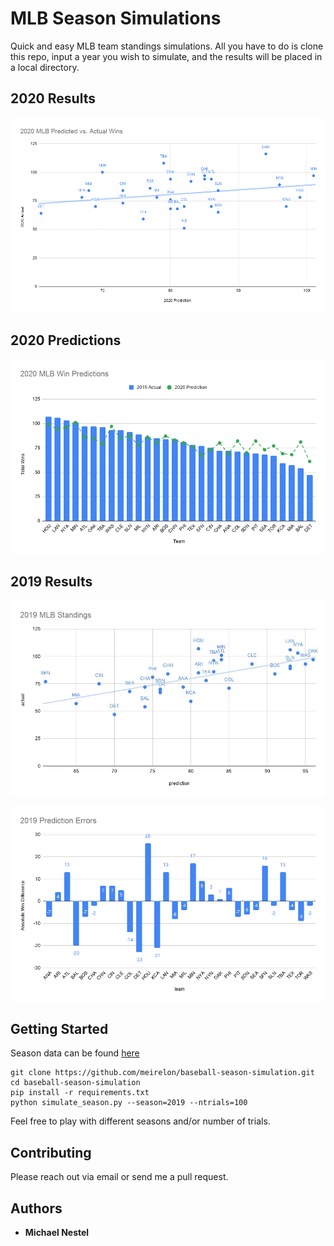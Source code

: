 # MLB Season Simulations

Quick and easy MLB team standings simulations. All you have to do is clone this repo, input a year you wish to simulate, and the results will be placed in a local directory.

## 2020 Results
![alt text](https://raw.githubusercontent.com/meirelon/baseball-season-simulation/master/imgs/results_2020.png)

## 2020 Predictions
![alt text](https://raw.githubusercontent.com/meirelon/baseball-season-simulation/master/imgs/predictions_2020.png)

## 2019 Results

![alt text](https://raw.githubusercontent.com/meirelon/baseball-season-simulation/master/imgs/results_2019.png)

![alt text](https://raw.githubusercontent.com/meirelon/baseball-season-simulation/master/imgs/results_2019_errors.png)

## Getting Started

Season data can be found [here](https://www.retrosheet.org/schedule/index.html)
```
git clone https://github.com/meirelon/baseball-season-simulation.git
cd baseball-season-simulation
pip install -r requirements.txt
python simulate_season.py --season=2019 --ntrials=100
```

Feel free to play with different seasons and/or number of trials.

## Contributing

Please reach out via email or send me a pull request.

## Authors

* **Michael Nestel**
